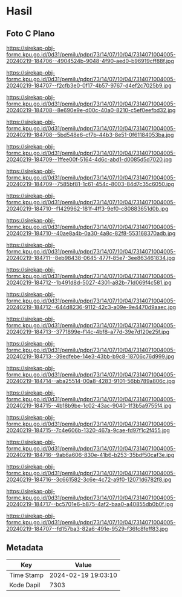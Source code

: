 # Hasil

## Foto C Plano

https://sirekap-obj-formc.kpu.go.id/0d31/pemilu/pdpr/73/14/07/10/04/7314071004005-20240219-184706--4904524b-9048-4f90-aed0-b96919cff88f.jpg

https://sirekap-obj-formc.kpu.go.id/0d31/pemilu/pdpr/73/14/07/10/04/7314071004005-20240219-184707--f2cfb3e0-0f17-4b57-9767-d4ef2c7025b9.jpg

https://sirekap-obj-formc.kpu.go.id/0d31/pemilu/pdpr/73/14/07/10/04/7314071004005-20240219-184708--8e690e9e-d00c-40a0-8210-c5ef0eefbd32.jpg

https://sirekap-obj-formc.kpu.go.id/0d31/pemilu/pdpr/73/14/07/10/04/7314071004005-20240219-184708--5bd548e6-cf7b-44b3-8e51-0f61184053ba.jpg

https://sirekap-obj-formc.kpu.go.id/0d31/pemilu/pdpr/73/14/07/10/04/7314071004005-20240219-184709--1ffee00f-5164-4d6c-abd1-d0085d5d7020.jpg

https://sirekap-obj-formc.kpu.go.id/0d31/pemilu/pdpr/73/14/07/10/04/7314071004005-20240219-184709--7585bf81-1c61-454c-8003-84d7c35c6050.jpg

https://sirekap-obj-formc.kpu.go.id/0d31/pemilu/pdpr/73/14/07/10/04/7314071004005-20240219-184710--f1429962-181f-4ff3-9ef0-c80883651d0b.jpg

https://sirekap-obj-formc.kpu.go.id/0d31/pemilu/pdpr/73/14/07/10/04/7314071004005-20240219-184710--40ae8a4b-0a30-4a8c-82f8-553168370adb.jpg

https://sirekap-obj-formc.kpu.go.id/0d31/pemilu/pdpr/73/14/07/10/04/7314071004005-20240219-184711--8eb98438-0645-477f-85e7-3ee863461834.jpg

https://sirekap-obj-formc.kpu.go.id/0d31/pemilu/pdpr/73/14/07/10/04/7314071004005-20240219-184712--1b491d8d-5027-4301-a82b-71d069f4c581.jpg

https://sirekap-obj-formc.kpu.go.id/0d31/pemilu/pdpr/73/14/07/10/04/7314071004005-20240219-184712--644d8236-9112-42c3-a09e-9e4470d9aaec.jpg

https://sirekap-obj-formc.kpu.go.id/0d31/pemilu/pdpr/73/14/07/10/04/7314071004005-20240219-184713--3771899e-f14c-4bf8-a77d-39e7d120e25f.jpg

https://sirekap-obj-formc.kpu.go.id/0d31/pemilu/pdpr/73/14/07/10/04/7314071004005-20240219-184713--39edfebe-14e3-43bb-b9c8-18706c76d999.jpg

https://sirekap-obj-formc.kpu.go.id/0d31/pemilu/pdpr/73/14/07/10/04/7314071004005-20240219-184714--aba25514-00a8-4283-9101-56bb789a806c.jpg

https://sirekap-obj-formc.kpu.go.id/0d31/pemilu/pdpr/73/14/07/10/04/7314071004005-20240219-184715--4b18b9be-1c02-43ac-9040-1f3b5a9755f4.jpg

https://sirekap-obj-formc.kpu.go.id/0d31/pemilu/pdpr/73/14/07/10/04/7314071004005-20240219-184715--7c4e606b-1320-467a-9cae-fd97f1c2f455.jpg

https://sirekap-obj-formc.kpu.go.id/0d31/pemilu/pdpr/73/14/07/10/04/7314071004005-20240219-184716--9ab6a606-830e-41b6-b253-35bdf50caf3e.jpg

https://sirekap-obj-formc.kpu.go.id/0d31/pemilu/pdpr/73/14/07/10/04/7314071004005-20240219-184716--3c661582-3c6e-4c72-a9f0-12071d6782f8.jpg

https://sirekap-obj-formc.kpu.go.id/0d31/pemilu/pdpr/73/14/07/10/04/7314071004005-20240219-184717--bc5701e6-b875-4af2-baa0-a40855db0b0f.jpg

https://sirekap-obj-formc.kpu.go.id/0d31/pemilu/pdpr/73/14/07/10/04/7314071004005-20240219-184707--fd157ba3-82a6-491e-9529-f36fc8feff83.jpg


## Metadata

| Key        | Value               |
| ---------- | ------------------- |
| Time Stamp | 2024-02-19 19:03:10 |
| Kode Dapil | 7303                |



